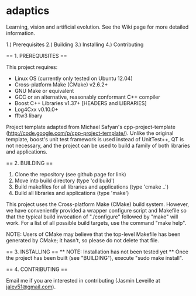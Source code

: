 adaptics
========

 Learning, vision and artificial evolution. See the Wiki page for more detailed information.

 1.) Prerequisites
 2.) Building
 3.) Installing
 4.) Contributing
 
== 1. PREREQUISITES ==

 This project requires:
  * Linux OS (currently only tested on Ubuntu 12.04)
  * Cross-platform Make (CMake) v2.6.2+
  * GNU Make or equivalent
  * GCC or an alternative, reasonably conformant C++ compiler
  * Boost C++ Libraries v1.37+ [HEADERS and LIBRARIES]
  * Log4Cxx v0.10.0+
  * fftw3 libary

 Project template adapted from Michael Safyan's cpp-project-template (http://code.google.com/p/cpp-project-template/). 
 Unlike the original template, boost's unit test framework is used instead of UnitTest++, QT is not necessary, and the project
 can be used to build a family of both libraries and applications. 

== 2. BUILDING ==
 
 1. Clone the repository (see github page for link)
 2. Move into build directory (type 'cd build')
 3. Build makefiles for all libraries and applications (type 'cmake ..')
 4. Build all libraries and applications (type 'make')

 This project uses the Cross-platform Make (CMake) build system. However, we
 have conveniently provided a wrapper configure script and Makefile so that
 the typical build invocation of "./configure" followed by "make" will work.
 For a list of all possible build targets, use the command "make help".

 NOTE: Users of CMake may believe that the top-level Makefile has been
 generated by CMake; it hasn't, so please do not delete that file.

== 3. INSTALLING ==
 ** NOTE: Installation has not been tested yet **
 Once the project has been built (see "BUILDING"), execute "sudo make install".

== 4. CONTRIBUTING ==

 Email me if you are interested in contributing (Jasmin Leveille at jalev51@gmail.com).
